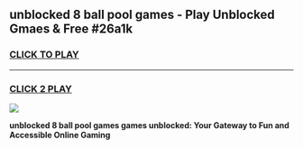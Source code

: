 
## unblocked 8 ball pool games - Play Unblocked Gmaes & Free #26a1k
<h3>
<a href="https://news.freeplayer.one?title=unblocked_8_ball_pool_games&ref=03M">CLICK TO PLAY</a></h3>
<hr>

<h3>
<a href="https://news.freeplayer.one?title=unblocked_8_ball_pool_games&ref=03M">CLICK 2 PLAY</a>
  
</h3>

<a href="https://news.freeplayer.one?title=unblocked_8_ball_pool_games&ref=03M"><img src="https://clearcache.store/games.png"></a>


**unblocked 8 ball pool games games unblocked: Your Gateway to Fun and Accessible Online Gaming**
